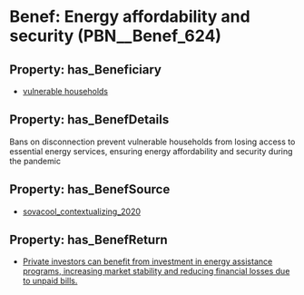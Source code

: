 # Benef: __Energy affordability and security__ (PBN__Benef_624)

## Property: has_Beneficiary

* [vulnerable households](../Stakeholder/PBN__Stakeholder_254)

## Property: has_BenefDetails

Bans on disconnection prevent vulnerable households from losing access to essential energy services, ensuring energy affordability and security during the pandemic

## Property: has_BenefSource

* [sovacool_contextualizing_2020](../Article/PBN__Article_123)

## Property: has_BenefReturn

* [Private investors can benefit from investment in energy assistance programs, increasing market stability and reducing financial losses due to unpaid bills.](../BenefReturn/PBN__BenefReturn_667)

